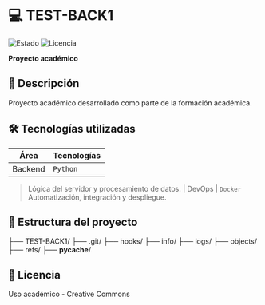 # 💻 TEST-BACK1  
![Estado](https://img.shields.io/badge/ESTADO-EN%20DESARROLLO-yellow) ![Licencia](https://img.shields.io/badge/LICENCIA-ACADÉMICO-blue)  

**Proyecto académico**  

## 📌 Descripción
Proyecto académico desarrollado como parte de la formación académica.

## 🛠 Tecnologías utilizadas
| Área       | Tecnologías |
|------------|-------------|
| Backend | `Python`  
> Lógica del servidor y procesamiento de datos.
| DevOps | `Docker`  
> Automatización, integración y despliegue.


## 📂 Estructura del proyecto
├── TEST-BACK1/
    ├── .git/
        ├── hooks/
        ├── info/
        ├── logs/
        ├── objects/
        ├── refs/
    ├── __pycache__/


## 📄 Licencia
Uso académico - Creative Commons
